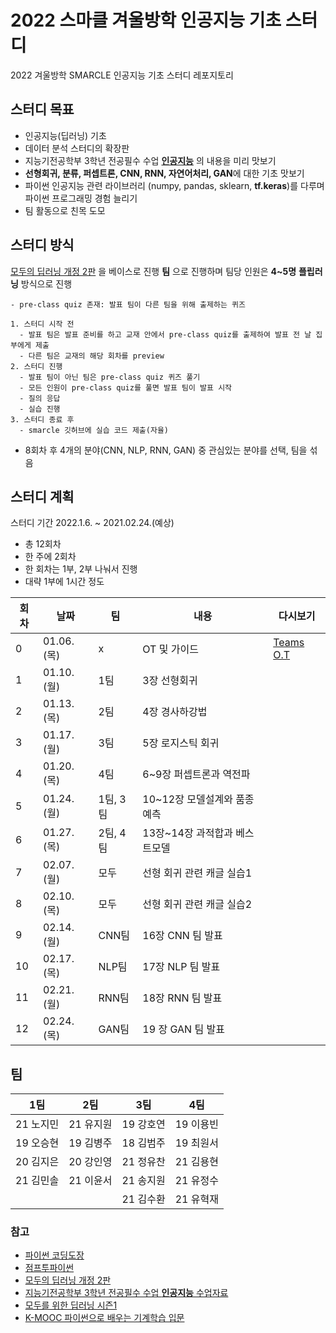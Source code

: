 # 2022 스마클 겨울방학 인공지능 기초 스터디
2022 겨울방학 SMARCLE 인공지능 기초 스터디 레포지토리

## 스터디 목표
- 인공지능(딥러닝) 기초
- 데이터 분석 스터디의 확장판
- 지능기전공학부 3학년 전공필수 수업 **[인공지능](https://github.com/sejongresearch/2020.Spring.AI)** 의 내용을 미리 맛보기
- **선형회귀, 분류, 퍼셉트론, CNN, RNN, 자연어처리, GAN**에 대한 기초 맛보기
- 파이썬 인공지능 관련 라이브러리 (numpy, pandas, sklearn, **tf.keras**)를 다루며 파이썬 프로그래밍 경험 늘리기
- 팀 활동으로 친목 도모

## 스터디 방식
[모두의 딥러닝 개정 2판](https://thebook.io/080228/) 을 베이스로 진행
**팀** 으로 진행하며 팀당 인원은 **4~5명**
**플립러닝** 방식으로 진행
```
- pre-class quiz 존재: 발표 팀이 다른 팀을 위해 출제하는 퀴즈

1. 스터디 시작 전
  - 발표 팀은 발표 준비를 하고 교재 안에서 pre-class quiz를 출제하여 발표 전 날 집부에게 제출
  - 다른 팀은 교재의 해당 회차를 preview
2. 스터디 진행
  - 발표 팀이 아닌 팀은 pre-class quiz 퀴즈 풀기
  - 모든 인원이 pre-class quiz를 풀면 발표 팀이 발표 시작
  - 질의 응답
  - 실습 진행
3. 스터디 종료 후
  - smarcle 깃허브에 실습 코드 제출(자율)
```

- 8회차 후 4개의 분야(CNN, NLP, RNN, GAN) 중 관심있는 분야를 선택, 팀을 섞음

## 스터디 계획
스터디 기간 2022.1.6. ~ 2021.02.24.(예상)

- 총 12회차
- 한 주에 2회차
- 한 회차는 1부, 2부 나눠서 진행
- 대략 1부에 1시간 정도


| 회차 | 날짜 | 팀 |내용 | 다시보기 |
| --- | --- | --- | --- | --- |
| 0 | 01.06.(목)	 |x| OT 및 가이드 | [Teams O.T](https://youtube.com/playlist?list=PLvRUlpIVi9qRoI7iXBLd4zkSkhMPCMz3f) |
| 1 | 01.10.(월) |1팀 |3장 선형회귀 |  |
| 2 | 01.13.(목) |2팀 |4장 경사하강법 |  |
| 3 | 01.17.(월) |3팀 |5장 로지스틱 회귀 |  |
| 4 | 01.20.(목) |4팀|6~9장 퍼셉트론과 역전파 |  |
| 5 | 01.24.(월) |1팀, 3팀 |10~12장 모델설계와 품종예측 |  |
| 6 | 01.27.(목) |2팀, 4팀 |13장~14장 과적합과 베스트모델 |  |
| 7 | 02.07.(월) |모두 |선형 회귀 관련 캐글 실습1 |  |
| 8 | 02.10.(목) |모두 |선형 회귀 관련 캐글 실습2 |  |
| 9 | 02.14.(월) |CNN팀 |16장 CNN 팀 발표 |  |
| 10 | 02.17.(목) |NLP팀 |17장 NLP 팀 발표 |  |
| 11 | 02.21.(월) | RNN팀|18장 RNN 팀 발표 |  |
| 12 | 02.24.(목) | GAN팀|19 장 GAN 팀 발표 |  |

## 팀
| 1팀 | 2팀 | 3팀 | 4팀 |
|---|---|---|---|
|21 노지민|21 유지원|19 강호연|19 이용빈|
|19 오승현 | 19 김병주| 18 김범주| 19 최원서|
|20 김지은|20 강인영| 21 정유찬|21 김용현|
|21 김민솔|21 이윤서|21 송지원| 21 유정수|
|  |  |21 김수환| 21 유혁재|

### 참고
- [파이썬 코딩도장](https://dojang.io/course/view.php?id=7)
- [점프투파이썬](https://wikidocs.net/book/1)
- [모두의 딥러닝 개정 2판](https://thebook.io/080228/)
- [지능기전공학부 3학년 전공필수 수업 **인공지능** 수업자료](https://github.com/sejongresearch/2020.Spring.AI)
- [모두를 위한 딥러닝 시즌1](https://youtube.com/playlist?list=PLlMkM4tgfjnLSOjrEJN31gZATbcj_MpUm)
- [K-MOOC 파이썬으로 배우는 기계학습 입문](http://www.kmooc.kr/courses/course-v1:HGUk+HGU05+2021_T2/course/)
